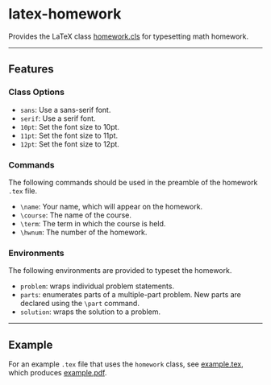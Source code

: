 # latex-homework

Provides the LaTeX class [homework.cls](homework.cls) for typesetting math homework.

***

## Features

### Class Options

* `sans`:
  Use a sans-serif font.
* `serif`:
  Use a serif font.
* `10pt`:
  Set the font size to 10pt.
* `11pt`:
  Set the font size to 11pt.
* `12pt`:
  Set the font size to 12pt.

### Commands

The following commands should be used in the preamble of the homework `.tex` file.

* `\name`:
  Your name, which will appear on the homework.
* `\course`:
  The name of the course.
* `\term`:
  The term in which the course is held.
* `\hwnum`:
  The number of the homework.

### Environments

The following environments are provided to typeset the homework.

* `problem`:
  wraps individual problem statements.
* `parts`:
  enumerates parts of a multiple-part problem.
  New parts are declared using the `\part` command.
* `solution`:
  wraps the solution to a problem.

***

## Example

For an example `.tex` file that uses the `homework` class, see [example.tex](example.tex), which produces [example.pdf](example.pdf).
